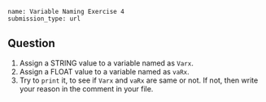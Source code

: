 ```ngMeta
name: Variable Naming Exercise 4
submission_type: url
```

## Question

1. Assign a STRING value to a variable named as `Varx`.
2. Assign a FLOAT value to a variable named as `vaRx`.
3. Try to `print` it, to see if `Varx` and `vaRx` are same or not. If not, then write your reason in the comment in your file.
